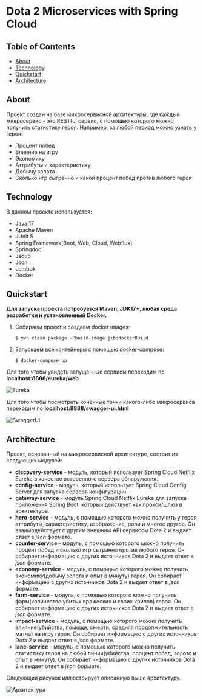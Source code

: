 # Dota 2 Microservices with Spring Cloud
## Table of Contents
* [About](#about)
* [Technology](#technology)
* [Quickstart](#quickstart)
* [Architecture](#architecture)
## About
  Проект создан на базе микросервисной архитектуры, где каждый микросервис - это RESTful сервис,
  с помощью которого можно получить статистику героя. Например, за любой период можно узнать у героя: 
- Процент побед 
- Влияние на игру 
- Экономику
- Аттрибуты и характеристику
- Добычу золота
- Сколько игр сыгранно и какой процент побед против любого героя
## Technology
В данном проекте используется:
* Java 17
* Apache Maven
* JUnit 5
* Spring Framework(Boot, Web, Cloud, Webflux)
* Springdoc
* Jsoup
* Json
* Lombok
* Docker

## Quickstart
**Для запуска проекта потребуется Maven, JDK17+, любая среда разработки и установленный Docker.**
1.  Собираем проект и создаем docker images:

        $ mvn clean package -Pbuild-image jib:dockerBuild

2.  Запускаем все контейнеры с помощью docker-compose:

        $ docker-compose up
Для того чтобы увидеть запущенные сервисы переходим по **localhost:8888/eureka/web**

![Eureka](https://user-images.githubusercontent.com/52253002/235492772-f5c16927-7672-4f89-8699-49e891ed648f.png)

Для того чтобы посмотреть конечные точки какого-либо микросервиса переходим по **localhost:8888/swagger-ui.html**

![SwaggerUI](https://user-images.githubusercontent.com/52253002/235499686-6003aaa4-1c58-49ed-8577-89349618aeff.png)
## Architecture
Проект, основанный на микросервисной архитектуре, состоит из следующих модулей:
* **discovery-service** - модуль, который использует Spring Cloud Netflix Eureka в качестве встроенного сервера обнаружения.
* **config-service** - модуль, который использует Spring Cloud Config Server для запуска сервера конфигурации. 
* **gateway-service** - модуль Spring Cloud Netflix Eureka для запуска приложения Spring Boot, который действует как прокси/шлюз в архитектуре.
* **hero-service** - модуль, с помощью которого можно получить у героя аттрибуты, характеристику, изображение, роли и многое другое. Он взаимодействует с другим внешним API сервисом Dota 2 и выдает ответ в *json* формате.
* **counter-service** - модуль, с помощью которого можно получить процент побед и сколько игр сыгранно против любого героя. Он собирает информацию с других источников Dota 2 и выдает ответ в *json* формате.
* **economy-service** - модуль, с помощью которого можно получить экономику(добычу золота и опыт в минуту) героя. Он собирает информацию с других источников Dota 2 и выдает ответ в *json* формате.
* **farm-service** - модуль, с помощью которого можно получить фарм(количество убитых вражеских и своих крипов) героя. Он собирает информацию с других источников Dota 2 и выдает ответ в *json* формате.
* **impact-service** - модуль, с помощью которого можно получить влияние(убийства, помощи, смерти, средняя продолжительность матча) на игру героя. Он собирает информацию с других источников Dota 2 и выдает ответ в *json* формате.
* **lane-service** - модуль, с помощью которого можно получить статистику героя на любой линии(убийства, процент побед, золото и опыт в минуту). Он собирает информацию с других источников Dota 2 и выдает ответ в *json* формате.

Следующий рисунок иллюстрирует описанную выше архитектуру.
      
![Архитектура](https://user-images.githubusercontent.com/52253002/235482353-2d9d01c3-16f6-46a4-b719-ffddd60dfb61.png)

